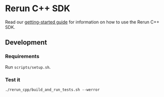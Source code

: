 # Rerun C++ SDK

Read our [getting-started guide](https://www.rerun.io/docs/getting-started/cpp?speculative-link) for information on how to use the Rerun C++ SDK.

## Development
### Requirements
Run `scripts/setup.sh`.

### Test it
`./rerun_cpp/build_and_run_tests.sh --werror`
